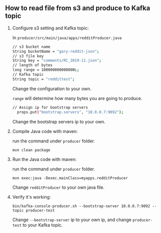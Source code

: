## **How to read file from s3 and produce to Kafka topic**

  1.  Configure s3 setting and Kafka topic:
  
      In ```producer/src/main/java/apps/redditProducer.java```
      
      ```bash
      // s3 bucket name 
      String bucketName = "gary-reddit-json";
      // s3 file key
      String key = "comments/RC_2019-11.json";
      // length of bytes
      long range = 100000000000000L;
      // Kafka topic
      String topic = "reddittest";
      ```
      Change the configuration to your own.
      
      ```range``` will determine how many bytes you are going to produce.
      
      ```bash
      // Assign ip for bootstrap servers
	    props.put("bootstrap.servers", "10.0.0.7:9092");
      ```
      
      Change the bootstrap servers ip to your own.
      
  2.  Compile Java code with maven:
  
      run the command under ```producer``` folder.
  
      ```mvn clean package```
      
  3.  Run the Java code with maven:
  
      run the command under ```producer``` folder.
      
      ```mvn exec:java -Dexec.mainClass=myapps.redditProducer```
      
      Change ```redditProducer``` to your own java file.
      
  4.  Verify it's working:
  
      ```bin/kafka-console-producer.sh --bootstrap-server 10.0.0.7:9092 --topic producer-test```
      
      Change ```--bootstrap-server``` ip to your own ip, and change ```producer-test``` to your Kafka topic.
